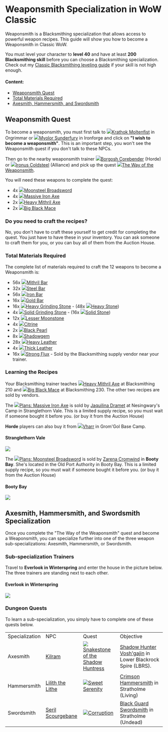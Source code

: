 # Weaponsmith Specialization in WoW Classic

Weaponsmith is a Blacksmithing specialization that allows access to powerful weapon recipes. This guide will show you how to become a Weaponsmith in Classic WoW.

You must level your character to **level 40** and have at least **200 Blacksmithing skill** before you can choose a Blacksmithing specialization. Check out my [Classic Blacksmithing leveling guide](/classic/blacksmithing-leveling-guide-classic-wow) if your skill is not high enough.

#### Content:

*   [Weaponsmith Quest](#quest)
*   [Total Materials Required](#mats)
*   [Axesmith, Hammersmith, and Swordsmith](#spec)

## Weaponsmith Quest

To become a weaponsmith, you must first talk to [![](/images/icons/horde.png)Krathok Moltenfist](https://www.wowhead.com/classic/npc=11176) in Orgrimmar or [![](/images/icons/alliance.png)Myolor Sunderfury](https://www.wowhead.com/npc=11145) in Ironforge and click on **"I wish to become a weaponsmith"**. This is an important step, you won't see the Weaponsmith quest if you don't talk to these NPCs.

Then go to the nearby weaponsmith trainer [![](/images/icons/horde.png)Borgosh Corebender](https://www.wowhead.com/classic/npc=11178) (Horde) or [![](/images/icons/alliance.png)Ironus Coldsteel](https://www.wowhead.com/classic/npc=11146) (Alliance) and pick up the quest [![](/images/icons/quest_start.gif)The Way of the Weaponsmith](https://www.wowhead.com/quest=5302).

You will need these weapons to complete the quest:

*   4x [![](https://wow.zamimg.com/images/wow/icons/small/inv_sword_25.jpg)Moonsteel Broadsword](https://www.wowhead.com/classic/spell=3496)
*   4x [![](https://wow.zamimg.com/images/wow/icons/small/inv_throwingaxe_05.jpg)Massive Iron Axe](https://www.wowhead.com/classic/spell=3498)
*   2x [![](https://wow.zamimg.com/images/wow/icons/small/inv_axe_14.jpg)Heavy Mithril Axe](https://www.wowhead.com/classic/spell=9993)
*   2x [![](https://wow.zamimg.com/images/wow/icons/small/inv_mace_15.jpg)Big Black Mace](https://www.wowhead.com/classic/spell=10001)

### Do you need to craft the recipes?

No, you don't have to craft these yourself to get credit for completing the quest. You just have to have these in your inventory. You can ask someone to craft them for you, or you can buy all of them from the Auction House.

### Total Materials Required

The complete list of materials required to craft the 12 weapons to become a Weaponsmith is:

*   56x [![](https://wow.zamimg.com/images/wow/icons/small/inv_ingot_06.jpg)Mithril Bar](https://www.wowhead.com/item=3860)
*   32x [![](https://wow.zamimg.com/images/wow/icons/small/inv_ingot_steel.jpg)Steel Bar](https://www.wowhead.com/item=3859)
*   56x [![](https://wow.zamimg.com/images/wow/icons/small/inv_ingot_iron.jpg)Iron Bar](https://www.wowhead.com/item=3575)
*   16x [![](https://wow.zamimg.com/images/wow/icons/small/inv_ingot_03.jpg)Gold Bar](https://www.wowhead.com/item=3577)
*   16x [![](https://wow.zamimg.com/images/wow/icons/small/inv_stone_grindingstone_03.jpg)Heavy Grinding Stone](https://www.wowhead.com/item=3486) - (48x [![](https://wow.zamimg.com/images/wow/icons/small/inv_stone_12.jpg)Heavy Stone](https://www.wowhead.com/classic/item=2838))
*   4x [![](https://wow.zamimg.com/images/wow/icons/small/inv_stone_grindingstone_04.jpg)Solid Grinding Stone](https://www.wowhead.com/item=7966) - (16x [![](https://wow.zamimg.com/images/wow/icons/small/inv_stone_10.jpg)Solid Stone](https://www.wowhead.com/classic/item=7912))
*   12x [![](https://wow.zamimg.com/images/wow/icons/small/inv_misc_gem_crystal_01.jpg)Lesser Moonstone](https://classic.wowhead.com/item=1705)
*   4x [![](https://wow.zamimg.com/images/wow/icons/small/inv_misc_gem_opal_02.jpg)Citrine](https://classic.wowhead.com/item=3864)
*   2x [![](https://wow.zamimg.com/images/wow/icons/small/inv_misc_gem_pearl_01.jpg)Black Pearl](https://www.wowhead.com/classic/item=7971)
*   8x [![](https://wow.zamimg.com/images/wow/icons/small/inv_misc_gem_amethyst_01.jpg)Shadowgem](https://www.wowhead.com/classic/item=1210)
*   28x [![](https://wow.zamimg.com/images/wow/icons/small/inv_misc_leatherscrap_07.jpg)Heavy Leather](https://www.wowhead.com/item=4234)
*   4x [![](https://wow.zamimg.com/images/wow/icons/small/inv_misc_leatherscrap_08.jpg)Thick Leather](https://www.wowhead.com/item=4304)
*   16x [![](https://wow.zamimg.com/images/wow/icons/small/inv_misc_ammo_gunpowder_01.jpg)Strong Flux](https://www.wowhead.com/item=3466) - Sold by the Blacksmithing supply vendor near your trainer.

### Learning the Recipes

Your Blacksmithing trainer teaches [![](https://wow.zamimg.com/images/wow/icons/small/inv_axe_14.jpg)Heavy Mithril Axe](https://www.wowhead.com/classic/spell=9993) at Blacksmithing 210 and [![](https://wow.zamimg.com/images/wow/icons/small/inv_mace_15.jpg)Big Black Mace](https://www.wowhead.com/classic/spell=10001) at Blacksmithing 230. The other two recipes are sold by vendors.

The [![](https://wow.zamimg.com/images/wow/icons/small/inv_scroll_03.jpg)Plans: Massive Iron Axe](https://www.wowhead.com/classic/item=12164) is sold by [Jaquilina Dramet](https://www.wowhead.com/classic/npc=2483) at Nesingwary's Camp in Stranglethorn Vale. This is a limited supply recipe, so you must wait if someone bought it before you. (or buy it from the Auction House)

**Horde** players can also buy it from [![](/images/icons/horde.png)Vharr](https://www.wowhead.com/classic/npc=1146) in Grom'Gol Base Camp.

#### Stranglethorn Vale

![](/images/classic/weaponsmith-vendor-stv.jpg)

The [![](https://wow.zamimg.com/images/wow/icons/small/inv_scroll_03.jpg)Plans: Moonsteel Broadsword](https://www.wowhead.com/classic/item=12163) is sold by [Zarena Cromwind](https://www.wowhead.com/classic/npc=2482) in **Booty Bay**. She's located in the Old Port Authority in Booty Bay. This is a limited supply recipe, so you must wait if someone bought it before you. (or buy it from the Auction House)

#### Booty Bay

![](/images/classic/weaponsmith-vendor-booty-bay.jpg)

## Axesmith, Hammersmith, and Swordsmith Specialization

Once you complete the "The Way of the Weaponsmith" quest and become a Weaponsmith, you can specialize further into one of the three weapon sub-specializations: Axesmith, Hammersmith, or Swordsmith.

### Sub-specialization Trainers

Travel to **Everlook in Winterspring** and enter the house in the picture below. The three trainers are standing next to each other.

#### Everlook in Winterspring

![](/images/classic/weaponsmith-winterspring.jpg)

### Dungeon Quests

To learn a sub-specialization, you simply have to complete one of these quests below.

|     |     |     |     |
| --- | --- | --- | --- |
| Specialization | NPC | Quest | Objective |
| Axesmith | [Kilram](https://www.wowhead.com/classic/npc=11192) | [![](/images/icons/quest_start.gif)Snakestone of the Shadow Huntress](https://www.wowhead.com/quest=5306) | [Shadow Hunter Vosh'gajin](https://www.wowhead.com/npc=9236) in Lower Blackrock Spire (LBRS). |
| Hammersmith | [Lilith the Lithe](https://www.wowhead.com/classic/npc=11191) | [![](/images/icons/quest_start.gif)Sweet Serenity](https://www.wowhead.com/quest=5305) | [Crimson Hammersmith](https://www.wowhead.com/npc=11120) in Stratholme (Living) |
| Swordsmith | [Seril Scourgebane](https://www.wowhead.com/classic/npc=11193) | [![](/images/icons/quest_start.gif)Corruption](https://www.wowhead.com/quest=5307) | [Black Guard Swordsmith](https://www.wowhead.com/npc=11121) in Stratholme (Undead) |